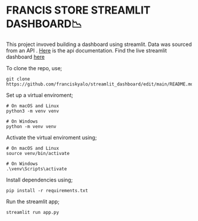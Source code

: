 # FRANCIS STORE STREAMLIT DASHBOARD📉
This project invoved building a dashboard using streamlit. Data was sourced from an API . [Here](https://fakestoreapi.com/docs) is the api documentation.
Find the live streamlit dashboard [here](https://francisdashboard.streamlit.app/)

To clone the repo, use;

```
git clone https://github.com/franciskyalo/streamlit_dashboard/edit/main/README.md
```

Set up a virtual enviroment;

```
# On macOS and Linux
python3 -m venv venv

# On Windows
python -m venv venv

```


Activate the virtual enviroment using;

```
# On macOS and Linux
source venv/bin/activate

# On Windows
.\venv\Scripts\activate

```

Install dependencies using;

```
pip install -r requirements.txt

```


Run the streamlit app;

```
streamlit run app.py

```
